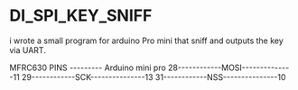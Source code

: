 # DI_SPI_KEY_SNIFF
i wrote a small program for arduino Pro mini that sniff and outputs the key via UART.

MFRC630 PINS ---------   Arduino mini pro
28------------MOSI--------------11
29------------SCK---------------13
31------------NSS---------------10

